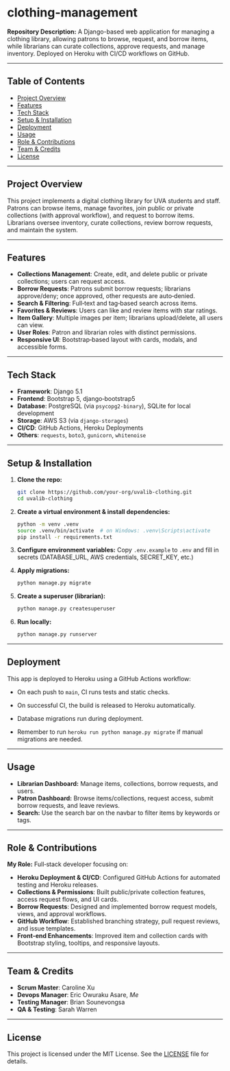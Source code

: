 # clothing-management

**Repository Description:**
A Django-based web application for managing a clothing library, allowing patrons to browse, request, and borrow items, while librarians can curate collections, approve requests, and manage inventory. Deployed on Heroku with CI/CD workflows on GitHub.

---

## Table of Contents

* [Project Overview](#project-overview)
* [Features](#features)
* [Tech Stack](#tech-stack)
* [Setup & Installation](#setup--installation)
* [Deployment](#deployment)
* [Usage](#usage)
* [Role & Contributions](#role--contributions)
* [Team & Credits](#team--credits)
* [License](#license)

---

## Project Overview

This project implements a digital clothing library for UVA students and staff. Patrons can browse items, manage favorites, join public or private collections (with approval workflow), and request to borrow items. Librarians oversee inventory, curate collections, review borrow requests, and maintain the system.

---

## Features

* **Collections Management**: Create, edit, and delete public or private collections; users can request access.
* **Borrow Requests**: Patrons submit borrow requests; librarians approve/deny; once approved, other requests are auto‑denied.
* **Search & Filtering**: Full‑text and tag‑based search across items.
* **Favorites & Reviews**: Users can like and review items with star ratings.
* **Item Gallery**: Multiple images per item; librarians upload/delete, all users can view.
* **User Roles**: Patron and librarian roles with distinct permissions.
* **Responsive UI**: Bootstrap‑based layout with cards, modals, and accessible forms.

---

## Tech Stack

* **Framework**: Django 5.1
* **Frontend**: Bootstrap 5, django‑bootstrap5
* **Database**: PostgreSQL (via `psycopg2-binary`), SQLite for local development
* **Storage**: AWS S3 (via `django-storages`)
* **CI/CD**: GitHub Actions, Heroku Deployments
* **Others**: `requests`, `boto3`, `gunicorn`, `whitenoise`

---

## Setup & Installation

1. **Clone the repo:**

   ```bash
   git clone https://github.com/your-org/uvalib-clothing.git
   cd uvalib-clothing
   ```

2. **Create a virtual environment & install dependencies:**

   ```bash
   python -m venv .venv
   source .venv/bin/activate  # on Windows: .venv\Scripts\activate
   pip install -r requirements.txt
   ```

3. **Configure environment variables:**
   Copy `.env.example` to `.env` and fill in secrets (DATABASE\_URL, AWS credentials, SECRET\_KEY, etc.)

4. **Apply migrations:**

   ```bash
   python manage.py migrate
   ```

5. **Create a superuser (librarian):**

   ```bash
   python manage.py createsuperuser
   ```

6. **Run locally:**

   ```bash
   python manage.py runserver
   ```

---

## Deployment

This app is deployed to Heroku using a GitHub Actions workflow:

* On each push to `main`, CI runs tests and static checks.
* On successful CI, the build is released to Heroku automatically.
* Database migrations run during deployment.

* Remember to run `heroku run python manage.py migrate` if manual migrations are needed.

---

## Usage

* **Librarian Dashboard:** Manage items, collections, borrow requests, and users.
* **Patron Dashboard:** Browse items/collections, request access, submit borrow requests, and leave reviews.
* **Search:** Use the search bar on the navbar to filter items by keywords or tags.

---

## Role & Contributions

**My Role:** Full‑stack developer focusing on:

* **Heroku Deployment & CI/CD**: Configured GitHub Actions for automated testing and Heroku releases.
* **Collections & Permissions**: Built public/private collection features, access request flows, and UI cards.
* **Borrow Requests**: Designed and implemented borrow request models, views, and approval workflows.
* **GitHub Workflow**: Established branching strategy, pull request reviews, and issue templates.
* **Front‑end Enhancements**: Improved item and collection cards with Bootstrap styling, tooltips, and responsive layouts.

---

## Team & Credits

* **Scrum Master**: Caroline Xu
* **Devops Manager**: Eric Owuraku Asare, *Me*
* **Testing Manager**: Brian Sounevongsa
* **QA & Testing**: Sarah Warren

---

## License

This project is licensed under the MIT License. See the [LICENSE](LICENSE) file for details.
